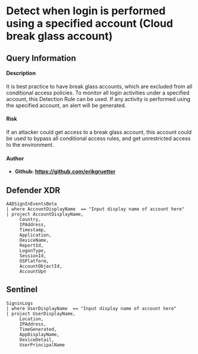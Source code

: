 # Detect when login is performed using a specified account (Cloud break glass account)

## Query Information

#### Description
It is best practice to have break glass accounts, which are excluded from all conditional access policies. To monitor all login activities under a specified account, this Detection Rule can be used. If any activity is performed using the specified account, an alert will be generated.

#### Risk
If an attacker could get access to a break glass account, this account could be used to bypass all conditional access rules, and get unrestricted access to the environment.

#### Author
- **Github: https://github.com/erikgruetter**

## Defender XDR
```
AADSignInEventsBeta
| where AccountDisplayName  == "Input display name of account here"
| project AccountDisplayName,
     Country,
     IPAddress,
     Timestamp,
     Application,
     DeviceName,
     ReportId,
     LogonType,
     SessionId,
     OSPlatform,
     AccountObjectId,
     AccountUpn
```

## Sentinel
```
SigninLogs
| where UserDisplayName  == "Input display name of account here"
| project UserDisplayName,
     Location,
     IPAddress,
     TimeGenerated,
     AppDisplayName,
     DeviceDetail,
     UserPrincipalName
```


